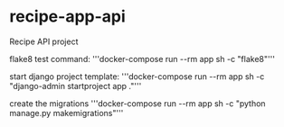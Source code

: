 # recipe-app-api
Recipe API project

flake8 test command:
'''docker-compose run --rm app sh -c "flake8"'''

start django project template:
'''docker-compose run --rm app sh -c "django-admin startproject app ."'''

create the migrations
'''docker-compose run --rm app sh -c "python manage.py makemigrations"'''